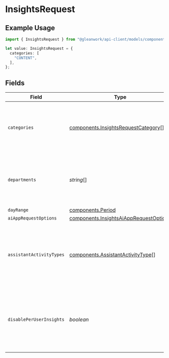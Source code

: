 # InsightsRequest

## Example Usage

```typescript
import { InsightsRequest } from "@gleanwork/api-client/models/components";

let value: InsightsRequest = {
  categories: [
    "CONTENT",
  ],
};
```

## Fields

| Field                                                                                                                     | Type                                                                                                                      | Required                                                                                                                  | Description                                                                                                               |
| ------------------------------------------------------------------------------------------------------------------------- | ------------------------------------------------------------------------------------------------------------------------- | ------------------------------------------------------------------------------------------------------------------------- | ------------------------------------------------------------------------------------------------------------------------- |
| `categories`                                                                                                              | [components.InsightsRequestCategory](../../models/components/insightsrequestcategory.md)[]                                | :heavy_check_mark:                                                                                                        | Categories of data requested. Request can include single or multiple types.                                               |
| `departments`                                                                                                             | *string*[]                                                                                                                | :heavy_minus_sign:                                                                                                        | Departments that the data is requested for. If this is empty, corresponds to whole company.                               |
| `dayRange`                                                                                                                | [components.Period](../../models/components/period.md)                                                                    | :heavy_minus_sign:                                                                                                        | N/A                                                                                                                       |
| `aiAppRequestOptions`                                                                                                     | [components.InsightsAiAppRequestOptions](../../models/components/insightsaiapprequestoptions.md)                          | :heavy_minus_sign:                                                                                                        | N/A                                                                                                                       |
| `assistantActivityTypes`                                                                                                  | [components.AssistantActivityType](../../models/components/assistantactivitytype.md)[]                                    | :heavy_minus_sign:                                                                                                        | Types of activity that should count in the definition of an Assistant Active User. Affects only insights for AI category. |
| `disablePerUserInsights`                                                                                                  | *boolean*                                                                                                                 | :heavy_minus_sign:                                                                                                        | If true, suppresses the generation of per-user Insights in the response. Default is false.                                |